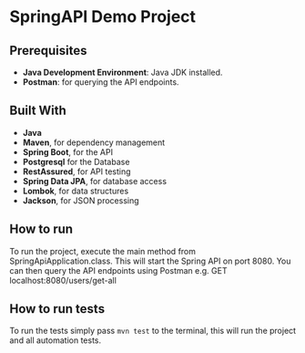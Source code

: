 # SpringAPI Demo Project

## Prerequisites
- **Java Development Environment**: Java JDK installed.
- **Postman**: for querying the API endpoints.

## Built With
- **Java**
- **Maven**, for dependency management
- **Spring Boot**, for the API
- **Postgresql** for the Database
- **RestAssured**, for API testing
- **Spring Data JPA**, for database access
- **Lombok**, for data structures
- **Jackson**, for JSON processing

## How to run
To run the project, execute the main method from SpringApiApplication.class. This will start the Spring API on port 8080.
You can then query the API endpoints using Postman e.g. GET localhost:8080/users/get-all

## How to run tests
To run the tests simply pass ` mvn test ` to the terminal, this will run the project and all automation tests. 
